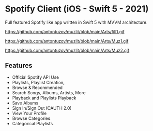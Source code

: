 # Spotify Client (iOS - Swift 5 - 2021)

Full featured Spotify like app written in Swift 5 with MVVM architecture.


https://github.com/antontuzov/muzlit/blob/main/Arts/fill1.gif

https://github.com/antontuzov/muzlit/blob/main/Arts/Muz1.gif

https://github.com/antontuzov/muzlit/blob/main/Arts/Muz2.gif



## Features
- Official Spotify API Use
- Playlists, Playlist Creation,
- Browse & Recommended
- Search Songs, Albums, Artists, More
- Playback and Playlists Playback
- Save Albums
- Sign In/Sign Out (OAUTH 2.0)
- View Your Profile
- Browse Categories
- Categorical Playlists
